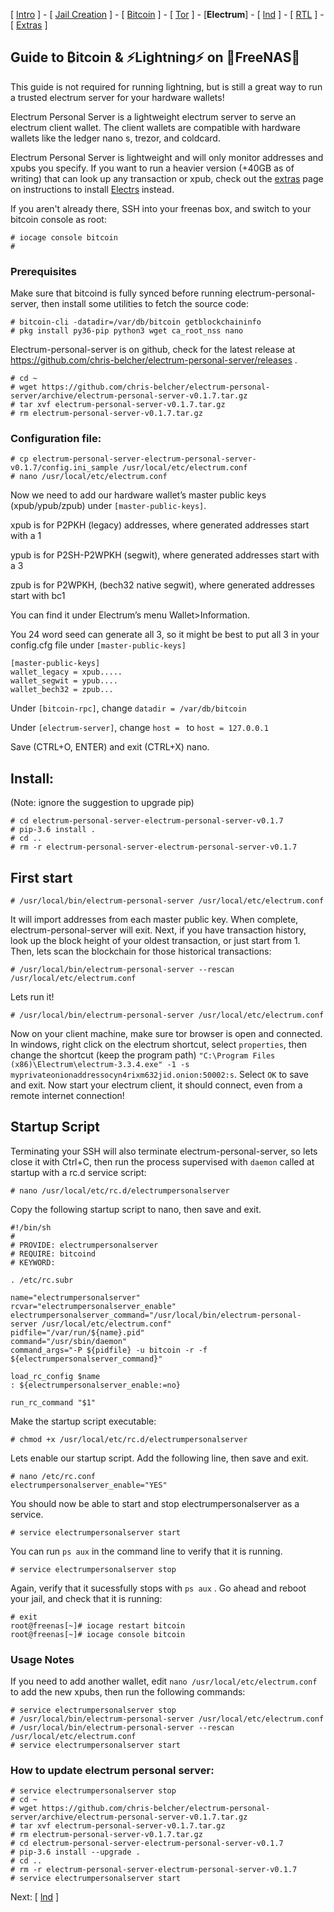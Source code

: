 [ [Intro](README.md) ] - [ [Jail Creation](freenas_1_jail_creation.md) ] - [ [Bitcoin](freenas_2_bitcoin.md) ] - [ [Tor](freenas_3_tor.md) ] - [**Electrum**] - [ [lnd](freenas_5_lnd.md) ] - [ [RTL](freenas_6_rtl.md) ] - [ [Extras](extras.md) ]

## Guide to ₿itcoin & ⚡Lightning️⚡ on 🦈FreeNAS🦈

This guide is not required for running lightning, but is still a great way to run a trusted electrum server for your hardware wallets!

Electrum Personal Server is a lightweight electrum server to serve an electrum client wallet. The client wallets are compatible with hardware wallets like the ledger nano s, trezor, and coldcard. 

Electrum Personal Server is lightweight and will only monitor addresses and xpubs you specify. If you want to run a heavier version (+40GB as of writing) that can look up any transaction or xpub, check out the [extras](extras.md) page on instructions to install [Electrs](https://github.com/romanz/electrs) instead.

If you aren't already there, SSH into your freenas box, and switch to your bitcoin console as root:
```
# iocage console bitcoin
#
```

### Prerequisites
Make sure that bitcoind is fully synced before running electrum-personal-server, then install some utilities to fetch the source code:
```
# bitcoin-cli -datadir=/var/db/bitcoin getblockchaininfo
# pkg install py36-pip python3 wget ca_root_nss nano
```
Electrum-personal-server is on github, check for the latest release at https://github.com/chris-belcher/electrum-personal-server/releases .
```
# cd ~
# wget https://github.com/chris-belcher/electrum-personal-server/archive/electrum-personal-server-v0.1.7.tar.gz
# tar xvf electrum-personal-server-v0.1.7.tar.gz
# rm electrum-personal-server-v0.1.7.tar.gz
```
### Configuration file:
```
# cp electrum-personal-server-electrum-personal-server-v0.1.7/config.ini_sample /usr/local/etc/electrum.conf
# nano /usr/local/etc/electrum.conf
```
Now we need to add our hardware wallet’s master public keys (xpub/ypub/zpub) under `[master-public-keys]`.

xpub is for P2PKH (legacy) addresses, where generated addresses start with a 1

ypub is for P2SH-P2WPKH (segwit), where generated addresses start with a 3

zpub is for P2WPKH, (bech32 native segwit), where generated addresses start with bc1

You can find it under Electrum’s menu Wallet>Information.

You 24 word seed can generate all 3, so it might be best to put all 3 in your config.cfg file under `[master-public-keys]`
```
[master-public-keys]
wallet_legacy = xpub.....
wallet_segwit = ypub....
wallet_bech32 = zpub...
```
Under `[bitcoin-rpc]`, change `datadir = /var/db/bitcoin`

Under `[electrum-server]`, change `host = ` to `host = 127.0.0.1`

Save (CTRL+O, ENTER) and exit (CTRL+X) nano.

## Install: 
(Note: ignore the suggestion to upgrade pip)
```
# cd electrum-personal-server-electrum-personal-server-v0.1.7
# pip-3.6 install .
# cd ..
# rm -r electrum-personal-server-electrum-personal-server-v0.1.7
```
## First start
```
# /usr/local/bin/electrum-personal-server /usr/local/etc/electrum.conf
```
It will import addresses from each master public key. When complete, electrum-personal-server will exit. Next, if you have transaction history, look up the block height of your oldest transaction, or just start from 1. Then, lets scan the blockchain for those historical transactions:
```
# /usr/local/bin/electrum-personal-server --rescan /usr/local/etc/electrum.conf
```
Lets run it!
```
# /usr/local/bin/electrum-personal-server /usr/local/etc/electrum.conf
```
Now on your client machine, make sure tor browser is open and connected. In windows, right click on the electrum shortcut, select `properties`, then change the shortcut (keep the program path) `"C:\Program Files (x86)\Electrum\electrum-3.3.4.exe" -1 -s myprivateonionaddressocyn4rixm632jid.onion:50002:s`. Select `OK` to save and exit. Now start your electrum client, it should connect, even from a remote internet connection!

## Startup Script
Terminating your SSH will also terminate electrum-personal-server, so lets close it with Ctrl+C, then run the process supervised with `daemon` called at startup with a rc.d service script:
```
# nano /usr/local/etc/rc.d/electrumpersonalserver
```
Copy the following startup script to nano, then save and exit.
```
#!/bin/sh
#
# PROVIDE: electrumpersonalserver
# REQUIRE: bitcoind
# KEYWORD:

. /etc/rc.subr

name="electrumpersonalserver"
rcvar="electrumpersonalserver_enable"
electrumpersonalserver_command="/usr/local/bin/electrum-personal-server /usr/local/etc/electrum.conf"
pidfile="/var/run/${name}.pid"
command="/usr/sbin/daemon"
command_args="-P ${pidfile} -u bitcoin -r -f ${electrumpersonalserver_command}"

load_rc_config $name
: ${electrumpersonalserver_enable:=no}

run_rc_command "$1"

```
Make the startup script executable:
```
# chmod +x /usr/local/etc/rc.d/electrumpersonalserver
```
Lets enable our startup script. Add the following line, then save and exit.
```
# nano /etc/rc.conf
electrumpersonalserver_enable="YES"
```
You should now be able to start and stop electrumpersonalserver as a service.
```
# service electrumpersonalserver start
```
You can run `ps aux` in the command line to verify that it is running.
```
# service electrumpersonalserver stop
```
Again, verify that it sucessfully stops with `ps aux` . Go ahead and reboot your jail, and check that it is running:
```
# exit
root@freenas[~]# iocage restart bitcoin
root@freenas[~]# iocage console bitcoin
```

### Usage Notes
If you need to add another wallet, edit `nano /usr/local/etc/electrum.conf` to add the new xpubs, then run the following commands:
```
# service electrumpersonalserver stop
# /usr/local/bin/electrum-personal-server /usr/local/etc/electrum.conf
# /usr/local/bin/electrum-personal-server --rescan /usr/local/etc/electrum.conf
# service electrumpersonalserver start

```
### How to update electrum personal server:
```
# service electrumpersonalserver stop
# cd ~
# wget https://github.com/chris-belcher/electrum-personal-server/archive/electrum-personal-server-v0.1.7.tar.gz
# tar xvf electrum-personal-server-v0.1.7.tar.gz
# rm electrum-personal-server-v0.1.7.tar.gz
# cd electrum-personal-server-electrum-personal-server-v0.1.7
# pip-3.6 install --upgrade .
# cd ..
# rm -r electrum-personal-server-electrum-personal-server-v0.1.7
# service electrumpersonalserver start
```
Next: [ [lnd](freenas_5_lnd.md) ]
